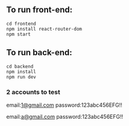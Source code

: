## To run front-end:
```
cd frontend
npm install react-router-dom
npm start
```

## To run back-end:
```
cd backend
npm install
npm run dev
```

### 2 accounts to test
email:1@gmail.com
password:123abc456EFG!!

email:a@gmail.com
password:123abc456EFG!!
